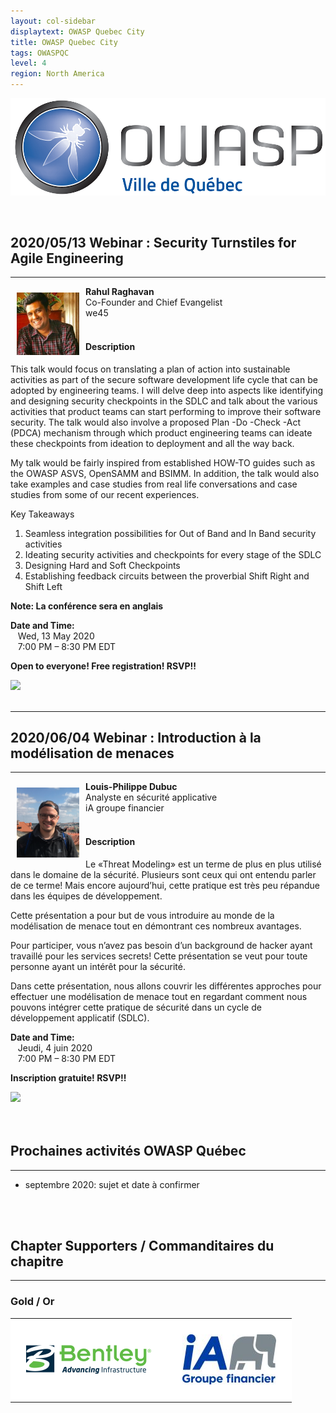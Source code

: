 ```yaml
---
layout: col-sidebar
displaytext: OWASP Quebec City
title: OWASP Quebec City
tags: OWASPQC
level: 4
region: North America
---
```


![Quebec City Chapter Logo](assets/images/ville_quebec_981x303.png)

<br>

## **2020/05/13 Webinar : Security Turnstiles for Agile Engineering**

---
<img align="left" style="padding: 10px; bottom-padding: 10px" width="100px" src="assets/images/Rahul_Raghavan.jpg" />

**Rahul Raghavan**
<br>Co-Founder and Chief Evangelist
<br>we45
<br><br>

#### Description

This talk would focus on translating a plan of action into sustainable activities as part of the secure software development life cycle that can be adopted by engineering teams. I will delve deep into aspects like identifying and designing security checkpoints in the SDLC and talk about the various activities that product teams can start performing to improve their software security. The talk would also involve a proposed Plan -Do -Check -Act (PDCA) mechanism through which product engineering teams can ideate these checkpoints from ideation to deployment and all the way back.

My talk would be fairly inspired from established HOW-TO guides such as the OWASP ASVS, OpenSAMM and BSIMM. In addition, the talk would also take examples and case studies from real life conversations and case studies from some of our recent experiences.

Key Takeaways

  1. Seamless integration possibilities for Out of Band and In Band security activities
  2. Ideating security activities and checkpoints for every stage of the SDLC
  3. Designing Hard and Soft Checkpoints
  4. Establishing feedback circuits between the proverbial Shift Right and Shift Left

**Note: La conférence sera en anglais**

**Date and Time:**
<br>&nbsp;&nbsp;&nbsp;Wed, 13 May 2020
<br>&nbsp;&nbsp;&nbsp;7:00 PM – 8:30 PM EDT

**Open to everyone! Free registration! RSVP!!**

<a href="https://www.eventbrite.ca/e/security-turnstiles-for-agile-engineering-tickets-103759882602"><img src="../www-chapter-quebec-city/assets/images/Eventbrite_Logo.svg"></a>
<br>
<br>

---

## **2020/06/04 Webinar : Introduction à la modélisation de menaces**

---
<img align="left" style="padding: 10px; bottom-padding: 10px" width="100px" src="assets/images/LouisPhilippeDubuc.png" />

**Louis-Philippe Dubuc**
<br>Analyste en sécurité applicative
<br>iA groupe financier
<br><br>

#### Description

Le «Threat Modeling» est un terme de plus en plus utilisé dans le domaine de la sécurité. Plusieurs sont ceux qui ont entendu parler de ce terme! Mais encore aujourd’hui, cette pratique est très peu répandue dans les équipes de développement.

Cette présentation a pour but de vous introduire au monde de la modélisation de menace tout en démontrant ces nombreux avantages.

Pour participer, vous n’avez pas besoin d’un background de hacker ayant travaillé pour les services secrets! Cette présentation se veut pour toute personne ayant un intérêt pour la sécurité.

Dans cette présentation, nous allons couvrir les différentes approches pour effectuer une modélisation de menace tout en regardant comment nous pouvons intégrer cette pratique de sécurité dans un cycle de développement applicatif (SDLC).

**Date and Time:**
<br>&nbsp;&nbsp;&nbsp;Jeudi, 4 juin 2020
<br>&nbsp;&nbsp;&nbsp;7:00 PM – 8:30 PM EDT

**Inscription gratuite! RSVP!!**

<a href="https://www.eventbrite.ca/e/introduction-a-la-modelisation-de-menaces-tickets-104259087738"><img src="../www-chapter-quebec-city/assets/images/Eventbrite_Logo.svg"></a>
<br>
<br>
<br>
## **Prochaines activités OWASP Québec**

---

- septembre 2020: sujet et date à confirmer

<br>
<br>

## **Chapter Supporters / Commanditaires du chapitre**

---

### Gold / Or

<style type="text/css">
    table.sponsors-table {
        border-collapse: collapse;
        border: none;
    }

    table.sponsors-table td, table.sponsors-table tr {
        padding: 25px;
        border: 15px;
        background-color: #ffffff;
    }
</style>

<table class="sponsors-table">
    <tr>
        <td> <a href="https://www.bentley.com/"> <img src="assets/images/Bentley_Logo_RGB_200px.png"  alt="BENTLEY" title="BENTLEY"/> </a> </td>
        <td> <a href="https://ia.ca/"> <img src="assets/images/IAGF_150x80.jpg"  alt="iA" title="iA"/> </a> </td>
    </tr>
</table>
<br>

